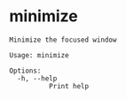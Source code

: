 # minimize

```
Minimize the focused window

Usage: minimize

Options:
  -h, --help
          Print help

```